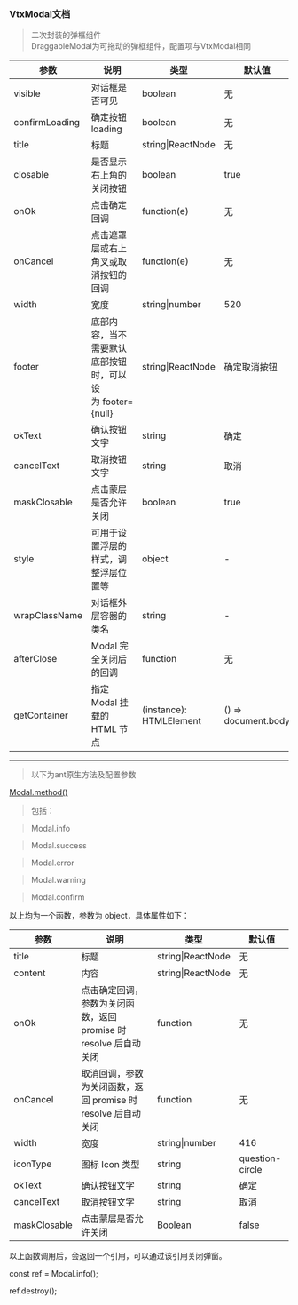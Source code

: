 ### VtxModal文档

> 二次封装的弹框组件  
> DraggableModal为可拖动的弹框组件，配置项与VtxModal相同

| **参数**       | **说明**                                                 | **类型**                | **默认值**           |
|----------------|----------------------------------------------------------|-------------------------|----------------------|
| visible        | 对话框是否可见                                           | boolean                 | 无                   |
| confirmLoading | 确定按钮 loading                                         | boolean                 | 无                   |
| title          | 标题                                                     | string\|ReactNode       | 无                   |
| closable       | 是否显示右上角的关闭按钮                                 | boolean                 | true                 |
| onOk           | 点击确定回调                                             | function(e)             | 无                   |
| onCancel       | 点击遮罩层或右上角叉或取消按钮的回调                     | function(e)             | 无                   |
| width          | 宽度                                                     | string\|number          | 520                  |
| footer         | 底部内容，当不需要默认底部按钮时，可以设为 footer={null} | string\|ReactNode       | 确定取消按钮         |
| okText         | 确认按钮文字                                             | string                  | 确定                 |
| cancelText     | 取消按钮文字                                             | string                  | 取消                 |
| maskClosable   | 点击蒙层是否允许关闭                                     | boolean                 | true                 |
| style          | 可用于设置浮层的样式，调整浮层位置等                     | object                  | \-                   |
| wrapClassName  | 对话框外层容器的类名                                     | string                  | \-                   |
| afterClose     | Modal 完全关闭后的回调                                   | function                | 无                   |
| getContainer   | 指定 Modal 挂载的 HTML 节点                              | (instance): HTMLElement | () =\> document.body |


---
> 以下为ant原生方法及配置参数

[Modal.method()](https://ant.design/components/modal-cn/#Modal.method())

> 包括：

>   Modal.info

>   Modal.success

>   Modal.error

>   Modal.warning

>   Modal.confirm

以上均为一个函数，参数为 object，具体属性如下：

| **参数**     | **说明**                                                         | **类型**          | **默认值**      |
|--------------|------------------------------------------------------------------|-------------------|-----------------|
| title        | 标题                                                             | string\|ReactNode | 无              |
| content      | 内容                                                             | string\|ReactNode | 无              |
| onOk         | 点击确定回调，参数为关闭函数，返回 promise 时 resolve 后自动关闭 | function          | 无              |
| onCancel     | 取消回调，参数为关闭函数，返回 promise 时 resolve 后自动关闭     | function          | 无              |
| width        | 宽度                                                             | string\|number    | 416             |
| iconType     | 图标 Icon 类型                                                   | string            | question-circle |
| okText       | 确认按钮文字                                                     | string            | 确定            |
| cancelText   | 取消按钮文字                                                     | string            | 取消            |
| maskClosable | 点击蒙层是否允许关闭                                             | Boolean           | false           |

以上函数调用后，会返回一个引用，可以通过该引用关闭弹窗。

const ref = Modal.info();

ref.destroy();
